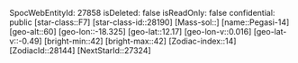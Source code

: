 ﻿---
location: [12.17,-18.325,60]
type: Station
tags:
- astro/Star

---
SpocWebEntityId: 27858
isDeleted: false
isReadOnly: false
confidential: public
[star-class::F7]
[star-class-id::28190]
[Mass-sol::]
[name::Pegasi-14]
[geo-alt::60]
[geo-lon::-18.325]
[geo-lat::12.17]
[geo-lon-v::0.016]
[geo-lat-v::-0.49]
[bright-min::42]
[bright-max::42]
[Zodiac-index::14]
[ZodiacId::28144]
[NextStarId::27324]

